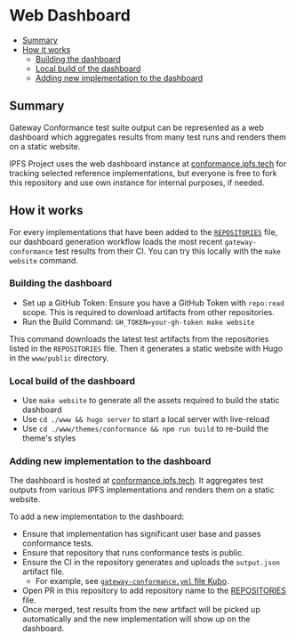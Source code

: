 # Web Dashboard

- [Summary](#summary)
- [How it works](#how-it-works)
  - [Building the dashboard](#building-the-dashboard)
  - [Local build of the dashboard](#local-build-of-the-dashboard)
  - [Adding new implementation to the dashboard](#adding-new-implementation-to-the-dashboard)

## Summary

Gateway Conformance test suite output can be represented as a web dashboard
which aggregates results from many test runs and renders them on a static
website.

IPFS Project uses the web dashboard instance at
[conformance.ipfs.tech](https://conformance.ipfs.tech/) for tracking selected
reference implementations, but everyone is free to fork this repository and use
own instance for internal purposes, if needed.

## How it works

For every implementations that have been added to the
[`REPOSITORIES`](../REPOSITORIES) file, our dashboard generation workflow loads
the most recent `gateway-conformance` test results from their CI. You can try
this locally with the `make website` command.

### Building the dashboard

- Set up a GitHub Token: Ensure you have a GitHub Token with `repo:read` scope.
  This is required to download artifacts from other repositories.
- Run the Build Command: `GH_TOKEN=your-gh-token make website`

This command downloads the latest test artifacts from the repositories listed
in the `REPOSITORIES` file. Then it generates a static website with Hugo in the
`www/public` directory.

### Local build of the dashboard

- Use `make website` to generate all the assets required to build the static dashboard
- Use `cd ./www && hugo server` to start a local server with live-reload
- Use `cd ./www/themes/conformance && npm run build` to re-build the theme's styles

### Adding new implementation to the dashboard

The dashboard is hosted at
[conformance.ipfs.tech](https://conformance.ipfs.tech/). It aggregates test
outputs from various IPFS implementations and renders them on a static website.

To add a new implementation to the dashboard:

- Ensure that implementation has significant user base and passes conformance tests.
- Ensure that repository that runs conformance tests is public.
- Ensure the CI in the repository generates and uploads the `output.json` artifact file.
  - For example, see [`gateway-conformance.yml` file Kubo](https://github.com/ipfs/kubo/blob/master/.github/workflows/gateway-conformance.yml).
- Open PR in this repository to add repository name to the [REPOSITORIES](../REPOSITORIES) file.
- Once merged, test results from the new artifact will be picked up
  automatically and the new implementation will show up on the dashboard.
